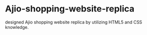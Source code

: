 # Ajio-shopping-website-replica
designed Ajio shopping website replica by utilizing HTML5 and  CSS knowledge.
